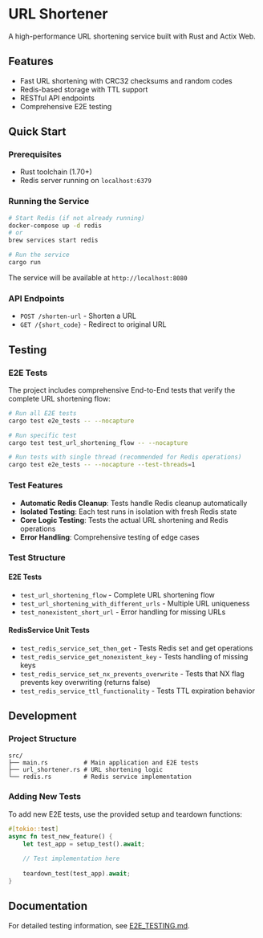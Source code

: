 # URL Shortener

A high-performance URL shortening service built with Rust and Actix Web.

## Features

- Fast URL shortening with CRC32 checksums and random codes
- Redis-based storage with TTL support
- RESTful API endpoints
- Comprehensive E2E testing

## Quick Start

### Prerequisites

- Rust toolchain (1.70+)
- Redis server running on `localhost:6379`

### Running the Service

```bash
# Start Redis (if not already running)
docker-compose up -d redis
# or
brew services start redis

# Run the service
cargo run
```

The service will be available at `http://localhost:8080`

### API Endpoints

- `POST /shorten-url` - Shorten a URL
- `GET /{short_code}` - Redirect to original URL

## Testing

### E2E Tests

The project includes comprehensive End-to-End tests that verify the complete URL shortening flow:

```bash
# Run all E2E tests
cargo test e2e_tests -- --nocapture

# Run specific test
cargo test test_url_shortening_flow -- --nocapture

# Run tests with single thread (recommended for Redis operations)
cargo test e2e_tests -- --nocapture --test-threads=1
```

### Test Features

- **Automatic Redis Cleanup**: Tests handle Redis cleanup automatically
- **Isolated Testing**: Each test runs in isolation with fresh Redis state
- **Core Logic Testing**: Tests the actual URL shortening and Redis operations
- **Error Handling**: Comprehensive testing of edge cases

### Test Structure

#### E2E Tests
- `test_url_shortening_flow` - Complete URL shortening flow
- `test_url_shortening_with_different_urls` - Multiple URL uniqueness
- `test_nonexistent_short_url` - Error handling for missing URLs

#### RedisService Unit Tests
- `test_redis_service_set_then_get` - Tests Redis set and get operations
- `test_redis_service_get_nonexistent_key` - Tests handling of missing keys
- `test_redis_service_set_nx_prevents_overwrite` - Tests that NX flag prevents key overwriting (returns false)
- `test_redis_service_ttl_functionality` - Tests TTL expiration behavior

## Development

### Project Structure

```
src/
├── main.rs          # Main application and E2E tests
├── url_shortener.rs # URL shortening logic
└── redis.rs         # Redis service implementation
```

### Adding New Tests

To add new E2E tests, use the provided setup and teardown functions:

```rust
#[tokio::test]
async fn test_new_feature() {
    let test_app = setup_test().await;
    
    // Test implementation here
    
    teardown_test(test_app).await;
}
```

## Documentation

For detailed testing information, see [E2E_TESTING.md](E2E_TESTING.md).
